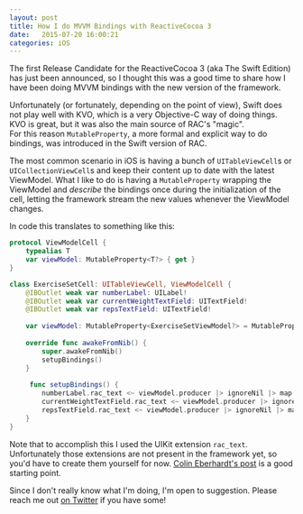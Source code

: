 ```yaml
---
layout: post
title: How I do MVVM Bindings with ReactiveCocoa 3
date:   2015-07-20 16:00:21
categories: iOS
---
```


The first Release Candidate for the ReactiveCocoa 3 (aka The Swift Edition) has just been announced, so I thought this was a good time to share how I have been doing MVVM bindings with the new version of the framework.

Unfortunately (or fortunately, depending on the point of view), Swift does not play well with KVO, which is a very Objective-C way of doing things. KVO is great, but it was also the main source of RAC's "magic".  
For this reason `MutableProperty`, a more formal and explicit way to do bindings, was introduced in the Swift version of RAC.

The most common scenario in iOS is having a bunch of `UITableViewCell`s or `UICollectionViewCell`s and keep their content up to date with the latest ViewModel.
What I like to do is having a `MutableProperty` wrapping the ViewModel and _describe_ the bindings once during the initialization of the cell, letting the framework stream the new values whenever the ViewModel changes.

In code this translates to something like this:

```swift
protocol ViewModelCell {
    typealias T
    var viewModel: MutableProperty<T?> { get }
}

class ExerciseSetCell: UITableViewCell, ViewModelCell {
    @IBOutlet weak var numberLabel: UILabel!
    @IBOutlet weak var currentWeightTextField: UITextField!
    @IBOutlet weak var repsTextField: UITextField!
    
    var viewModel: MutableProperty<ExerciseSetViewModel?> = MutableProperty(nil)
    
    override func awakeFromNib() {
        super.awakeFromNib()
        setupBindings()
    }
    
     func setupBindings() {
        numberLabel.rac_text <~ viewModel.producer |> ignoreNil |> map { $0.number }
        currentWeightTextField.rac_text <~ viewModel.producer |> ignoreNil |> map { $0.currentWeight }
        repsTextField.rac_text <~ viewModel.producer |> ignoreNil |> map { $0.reps }
    }
}
```

Note that to accomplish this I used the UIKit extension `rac_text`. Unfortunately those extensions are not present in the framework yet, so you'd have to create them yourself for now. [Colin Eberhardt's post](http://blog.scottlogic.com/2015/05/15/mvvm-reactive-cocoa-3.html) is a good starting point.

Since I don't really know what I'm doing, I'm open to suggestion. Please reach me out [on Twitter](https://twitter.com/marcosero) if you have some!

